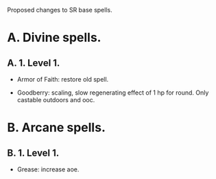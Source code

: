Proposed changes to SR base spells.

# A. Divine spells.

## A. 1. Level 1.

* Armor of Faith: restore old spell.

* Goodberry: scaling, slow regenerating effect of 1 hp for round. Only castable outdoors and ooc.

# B. Arcane spells.

## B. 1. Level 1.

* Grease: increase aoe.
